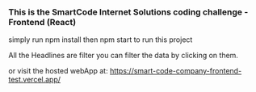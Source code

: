 ### This is the SmartCode Internet Solutions coding challenge - Frontend (React)

simply run npm install then npm start to run this project

All the Headlines are filter you can filter the data by clicking on them.

or visit the hosted webApp at: https://smart-code-company-frontend-test.vercel.app/
